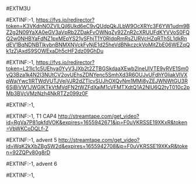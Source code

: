 #EXTM3U

#EXTINF:-1, 
https://fvs.io/redirector?token=K3VKdnNOZVlLQjl6Ukd6eC9vQUdpQkJLbW9OcXRYc3F6YW1udm9BZ2g2N09YaXA0eGV3aVpRb2ZDakFvOWNqZy92ZnR2cXRUUFdKYVVoS0FQQ2w0NHBYaFdNZ1pxMEpYS21ySFhjT1Y0RldqRmRsZURVcHZqRThSL1dkRndEV1BqNDNBTlkybnBNMXNVckFyNjE1d25heVdBNkczckVoMitZbE06WEZqQk1zZjAxdS9SOWExaDh5cHF2dz09GhDu


#EXTINF:-1,
https://fvs.io/redirector?token=L21Ic1c5UEhya0YyV3JXb2t2ZTBGSkdaaXEwb2lneUlVTE9vRVE1Sm0yQ3Bza1k4N2I3NUtCV2ovUEhsZDNYenc5SmhXd3R6OUJvUFdhY0liakVlVXpWajYwc1lRTWdVUTJVejVJR2dZTlcvSUJhOXQvNm1MMi8yZEJWNWtGU3R6SjBiVW1JWGlKTkVtMVdFN2tWZFdXajM1cVFMTXdtQ1A2NlU6Q2tyT010c2pMb3BVcVMzNzh4NkRTZz099z0F

#EXTINF:-1, 


#EXTINF:-1, T1 CAP4
http://streamtape.com/get_video?id=RgVa7P81qkfdVOK&expires=1655942671&ip=F0uVKRSSE19XKxR&token=VbWKCoDQLf-Z

#EXTINF:-1, advent 5
http://streamtape.com/get_video?id=WqK2kXbZBgSW2d&expires=1655942708&ip=F0uVKRSSE19XKxR&token=92ZQPv80g8rD

#EXTINF:-1, advent 6

#EXTINF:-1,
